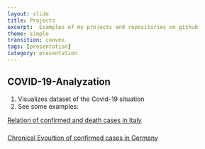 ```yaml
---
layout: slide
title: Projects
excerpt:  Examples of my projects and repositories on github
theme: simple
transition: convex
tags: [presentation]
category: presentation
---
```

<section data-markdown>

## COVID-19-Analyzation
1. Visualizes dataset of the Covid-19 situation
2. See some examples:

[Relation of confirmed and death cases in Italy](https://github.com/m1ghtfr3e/m1ghtfr3e.github.io/blob/master/images/conf-dead.jpg)
###
[Chronical Evoultion of confirmed cases in Germany](https://github.com/m1ghtfr3e/m1ghtfr3e.github.io/blob/master/images/conf-GER.png)
